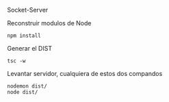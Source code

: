 


Socket-Server

Reconstruir modulos de Node
```
npm install
```

Generar el DIST
```
tsc -w
```

Levantar servidor, cualquiera de estos dos compandos
```
nodemon dist/
node dist/
```
